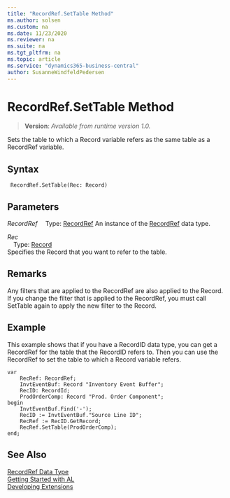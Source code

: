 ```yaml
---
title: "RecordRef.SetTable Method"
ms.author: solsen
ms.custom: na
ms.date: 11/23/2020
ms.reviewer: na
ms.suite: na
ms.tgt_pltfrm: na
ms.topic: article
ms.service: "dynamics365-business-central"
author: SusanneWindfeldPedersen
---
```

[//]: # (START>DO_NOT_EDIT)
[//]: # (IMPORTANT:Do not edit any of the content between here and the END>DO_NOT_EDIT.)
[//]: # (Any modifications should be made in the .xml files in the ModernDev repo.)
# RecordRef.SetTable Method
> **Version**: _Available from runtime version 1.0._

Sets the table to which a Record variable refers as the same table as a RecordRef variable.


## Syntax
```
 RecordRef.SetTable(Rec: Record)
```
## Parameters
*RecordRef*
&emsp;Type: [RecordRef](recordref-data-type.md)
An instance of the [RecordRef](recordref-data-type.md) data type.

*Rec*  
&emsp;Type: [Record](../record/record-data-type.md)  
Specifies the Record that you want to refer to the table.  



[//]: # (IMPORTANT: END>DO_NOT_EDIT)

## Remarks  
 Any filters that are applied to the RecordRef are also applied to the Record. If you change the filter that is applied to the RecordRef, you must call SetTable again to apply the new filter to the Record.  

## Example  
 This example shows that if you have a RecordID data type, you can get a RecordRef for the table that the RecordID refers to. Then you can use the RecordRef to set the table to which a Record variable refers.  

```al
var
    RecRef: RecordRef;
    InvtEventBuf: Record "Inventory Event Buffer";
    RecID: RecordId;
    ProdOrderComp: Record "Prod. Order Component";
begin 
    InvtEventBuf.Find('-');  
    RecID := InvtEventBuf."Source Line ID";  
    RecRef := RecID.GetRecord;  
    RecRef.SetTable(ProdOrderComp);  
end;
```  


## See Also
[RecordRef Data Type](recordref-data-type.md)  
[Getting Started with AL](../../devenv-get-started.md)  
[Developing Extensions](../../devenv-dev-overview.md)